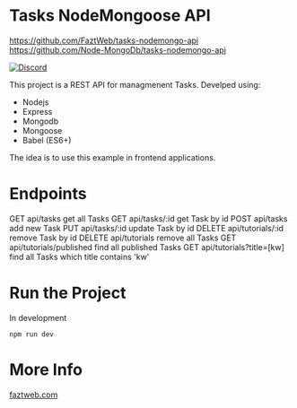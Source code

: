 # Tasks NodeMongoose API
https://github.com/FaztWeb/tasks-nodemongo-api
https://github.com/Node-MongoDb/tasks-nodemongo-api

[![Discord](https://img.shields.io/discord/463752820026376202.svg?label=&logo=discord&logoColor=ffffff&color=7389D8&labelColor=6A7EC2)](https://discord.gg/mFUY4sT)

This project is a REST API for managmenent Tasks. Develped using:
* Nodejs
* Express
* Mongodb
* Mongoose
* Babel (ES6+)

The idea is to use this example in frontend applications.

# Endpoints
GET	api/tasks	get all Tasks
GET	api/tasks/:id	get Task by id
POST	api/tasks	add new Task
PUT	api/tasks/:id	update Task by id
DELETE	api/tutorials/:id	remove Task by id
DELETE	api/tutorials	remove all Tasks
GET	api/tutorials/published	find all published Tasks
GET	api/tutorials?title=[kw]	find all Tasks which title contains 'kw'

# Run the Project
In development
```
npm run dev
```

# More Info
[faztweb.com](https://faztweb.com)